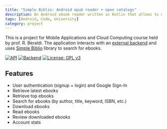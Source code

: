 ```yaml
---
title: "Simple Biblio: Android epub reader + open catalogs"
description: An Android ebook reader written in Kotlin that allows to download ebooks from open libraries and catalogs.
tags: [Android, Code, University]
category: project
---
```


This is a project for Mobile Applications and Cloud Computing course held by prof. R. Beraldi.
The application interacts with an [external backend](https://github.com/lrusso96/simple-biblio-be)
and uses [Simple Biblio](https://github.com/lrusso96/simple-biblio) library to search for ebooks.

[![API](https://img.shields.io/badge/API-21%2B-brightgreen.svg?style=flat)](https://android-arsenal.com/api?level=21)
[![Backend](https://img.shields.io/badge/Backend-Rails%206-brightgreen.svg)](https://github.com/lrusso96/simple-biblio-be)
[![License: GPL v3](https://img.shields.io/badge/License-GPL%20v3-blue.svg)](https://www.gnu.org/licenses/gpl-3.0)

## Features

- User authentication (signup + login) and Google Sign-In
- Retrieve latest ebooks
- Retrieve top ebooks
- Search for ebooks (by author, title, keyword, ISBN, etc.)
- Download ebooks
- Read ebooks
- Review downloaded ebooks
- Account stats
